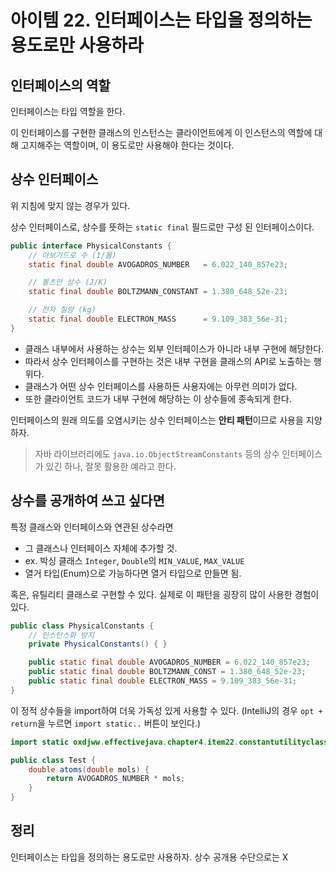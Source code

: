 # 아이템 22. 인터페이스는 타입을 정의하는 용도로만 사용하라

## 인터페이스의 역할

인터페이스는 타입 역할을 한다.

이 인터페이스를 구현한 클래스의 인스턴스는 클라이언트에게 이 인스턴스의 역할에 대해 고지해주는 역할이며, 이 용도로만 사용해야 한다는 것이다.

## 상수 인터페이스

위 지침에 맞지 않는 경우가 있다.

상수 인터페이스로, 상수를 뜻하는 `static final` 필드로만 구성 된 인터페이스이다.

```java
public interface PhysicalConstants {
    // 아보가드로 수 (1/몰)
    static final double AVOGADROS_NUMBER   = 6.022_140_857e23;

    // 볼츠만 상수 (J/K)
    static final double BOLTZMANN_CONSTANT = 1.380_648_52e-23;

    // 전자 질량 (kg)
    static final double ELECTRON_MASS      = 9.109_383_56e-31;
}
```


- 클래스 내부에서 사용하는 상수는 외부 인터페이스가 아니라 내부 구현에 해당한다.
- 따라서 상수 인터페이스를 구현하는 것은 내부 구현을 클래스의 API로 노출하는 행위다.
- 클래스가 어떤 상수 인터페이스를 사용하든 사용자에는 아무런 의미가 없다.
- 또한 클라이언트 코드가 내부 구현에 해당하는 이 상수들에 종속되게 한다.

인터페이스의 원래 의도를 오염시키는 상수 인터페이스는 **안티 패턴**이므로 사용을 지양하자.

> 자바 라이브러리에도 `java.io.ObjectStreamConstants` 등의 상수 인터페이스가 있긴 하나, 잘못 활용한 예라고 한다.

## 상수를 공개하여 쓰고 싶다면

특정 클래스와 인터페이스와 연관된 상수라면
- 그 클래스나 인터페이스 자체에 추가할 것.
- ex. 박싱 클래스 `Integer`, `Double`의 `MIN_VALUE`, `MAX_VALUE`
- 열거 타입(Enum)으로 가능하다면 열거 타입으로 만들면 됨.

혹은, 유틸리티 클래스로 구현할 수 있다. 실제로 이 패턴을 굉장히 많이 사용한 경험이 있다.

```java
public class PhysicalConstants {
    // 인스턴스화 방지
	private PhysicalConstants() { }

	public static final double AVOGADROS_NUMBER = 6.022_140_857e23;
	public static final double BOLTZMANN_CONST = 1.380_648_52e-23;
	public static final double ELECTRON_MASS = 9.109_383_56e-31;
}
```

이 정적 상수들을 import하여 더욱 가독성 있게 사용할 수 있다. (IntelliJ의 경우 `opt + return`을 누르면 `import static..` 버튼이 보인다.)

```java
import static oxdjww.effectivejava.chapter4.item22.constantutilityclass.PhysicalConstants.*;

public class Test {
    double atoms(double mols) {
        return AVOGADROS_NUMBER * mols;
    }
}
```

## 정리

인터페이스는 타입을 정의하는 용도로만 사용하자. 상수 공개용 수단으로는 X
